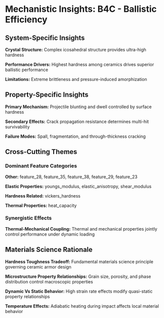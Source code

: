 # Mechanistic Insights: B4C - Ballistic Efficiency

## System-Specific Insights

**Crystal Structure:** Complex icosahedral structure provides ultra-high hardness

**Performance Drivers:** Highest hardness among ceramics drives superior ballistic performance

**Limitations:** Extreme brittleness and pressure-induced amorphization

## Property-Specific Insights

**Primary Mechanism:** Projectile blunting and dwell controlled by surface hardness

**Secondary Effects:** Crack propagation resistance determines multi-hit survivability

**Failure Modes:** Spall, fragmentation, and through-thickness cracking

## Cross-Cutting Themes

### Dominant Feature Categories

**Other:** feature_28, feature_35, feature_38, feature_29, feature_23

**Elastic Properties:** youngs_modulus, elastic_anisotropy, shear_modulus

**Hardness Related:** vickers_hardness

**Thermal Properties:** heat_capacity

### Synergistic Effects

**Thermal-Mechanical Coupling:** Thermal and mechanical properties jointly control performance under dynamic loading

## Materials Science Rationale

**Hardness Toughness Tradeoff:** Fundamental materials science principle governing ceramic armor design

**Microstructure Property Relationships:** Grain size, porosity, and phase distribution control macroscopic properties

**Dynamic Vs Static Behavior:** High strain rate effects modify quasi-static property relationships

**Temperature Effects:** Adiabatic heating during impact affects local material behavior

